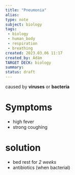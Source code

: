 ```yaml
---
title: "Pneumonia"
alias: 
type: note
subject: biology
tags:
 - biology
 - human_body
 - respiration
 - breathing
created: 2023.03.06 11:17
created_by: Ádám
TARGET DECK: biology
summary: 
status: draft 
---
```

caused by **viruses** or **bacteria**

# Symptoms
- high fever
- strong coughing

# solution
- bed rest for *2 weeks*
- antibiotics (when bacterial)